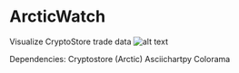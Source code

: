 # ArcticWatch
Visualize CryptoStore trade data
![alt text](https://raw.githubusercontent.com/rshtirmer/ArcticWatch/master/example.png)

Dependencies:
Cryptostore (Arctic)
Asciichartpy
Colorama

